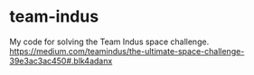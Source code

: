 # team-indus
My code for solving the Team Indus space challenge. https://medium.com/teamindus/the-ultimate-space-challenge-39e3ac3ac450#.blk4adanx



